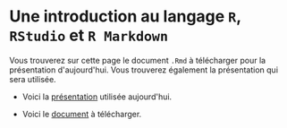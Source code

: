 # Une introduction au langage `R`, `RStudio` et `R Markdown`

Vous trouverez sur cette page le document `.Rmd` à télécharger pour la présentation d'aujourd'hui. Vous trouverez également la présentation qui sera utilisée.

- Voici la [présentation](https://cdn.rawgit.com/desautm/R_RStudio_RMarkdown/1fb193b2/slides_presentation_r.html) utilisée aujourd'hui.

- Voici le [document](https://raw.githubusercontent.com/desautm/R_RStudio_RMarkdown/master/presentation_r.Rmd) à télécharger.